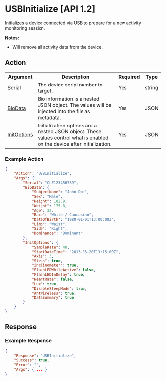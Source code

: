 # USBInitialize [API 1.2]

Initializes a device connected via USB to prepare for a new activity monitoring session.

**Notes:**

* Will remove all activity data from the device.

## Action

<table>
  <tr>
    <th>Argument</th>
    <th>Description</th>
    <th>Required</th>
    <th>Type</th>
  </tr>
  <tr>
    <td>Serial</td>
    <td>The device serial number to target.</td>
    <td>Yes</td>
    <td>string</td>
  </tr>
  <tr>
    <td><a href="../elements/biodata.md">BioData</a></td>
    <td>Bio information is a nested JSON object. The values will be injected into the file as metadata.</td>
    <td>Yes</td>
    <td>JSON</td>
  </tr>
  <tr>
    <td><a href="../elements/initoptions.md">InitOptions</a></td>
    <td>Initialization options are a nested JSON object.  These values control what is enabled on the device after initialization.</td>
    <td>Yes</td>
    <td>JSON</td>
  </tr>
</table>

### Example Action
```JSON
{
    "Action": "USBInitialize",
    "Args": {
        "Serial": "CLE123456789",
        "BioData": {
            "SubjectName": "John Doe",
            "Sex": "Male",
            "Height": 182.9,
            "Weight": 175.8,
            "Age": 32,
            "Race": "White / Caucasian",
            "DateOfBirth": "1980-01-01T13:00:00Z",
            "Limb": "Waist",
            "Side": "Right",
            "Dominance": "Dominant"
        },
        "InitOptions": {
            "SampleRate": 40,
            "StartDateTime": "2013-03-20T13:15:00Z",
            "Axis": 3,
            "Steps": true,
            "inclinometer": true,
            "FlashLEDWhileActive": false,
            "FlashLEDInDelay": true,
            "HeartRate": false,
            "Lux": true,
            "DisableSleepMode": true,
            "AntWireless": true,
            "DataSummary": true
        }
    }
}
```
## Response

### Example Response
```JSON
{
    "Response": "USBInitialize",
    "Success": true,
    "Error": "",
    "Args": { ... }
}
```
